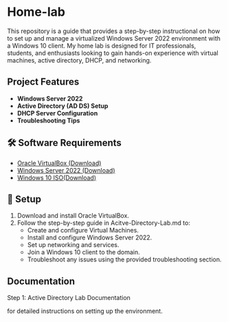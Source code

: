 # Home-lab

This repository is a guide that provides a step-by-step instructional on how to set up and manage a virtualized Windows Server 2022 environment with a Windows 10 client. My home lab is designed for IT professionals, students, and enthusiasts looking to gain hands-on experience with virtual machines, active directory, DHCP, and networking.

## Project Features

* **Windows Server 2022**
* **Active Directory (AD DS) Setup**
* **DHCP Server Configuration**
* **Troubleshooting Tips**
  
## 🛠 Software Requirements

* [Oracle VirtualBox (Download)](https://www.virtualbox.org/wiki/Downloads)
* [Windows Server 2022 (Download)](https://www.microsoft.com/en-us/evalcenter/download-windows-server-2022)
* [Windows 10 ISO(Download)](https://www.microsoft.com/software-download/windows10)

## 🚀 Setup

1. Download and install Oracle VirtualBox.
2. Follow the step-by-step guide in Acitve-Directory-Lab.md to:
   * Create and configure Virtual Machines.
   * Install and configure Windows Server 2022.
   * Set up networking and services.
   * Join a Windows 10 client to the domain.
   * Troubleshoot any issues using the provided troubleshooting section.

## Documentation
Step 1: Active Directory Lab Documentation

for detailed instructions on setting up the environment.
